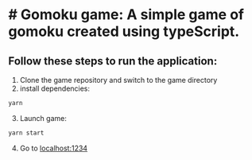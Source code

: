 # # Gomoku game: A simple game of gomoku created using typeScript.

## Follow these steps to run the application:

1. Clone the game repository and switch to the game directory
2. install dependencies: 
```bash
yarn
```
3. Launch game:
```bash 
yarn start
``` 
4. Go to [localhost:1234](http://localhost:1234)